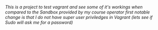 *This is a project to test vagrant and see some of it's workings
when compared to the Sandbox provided by my course operator
first notable change is that I do not have super user priviledges
in Vagrant (lets see if Sudo will ask me for a password)*